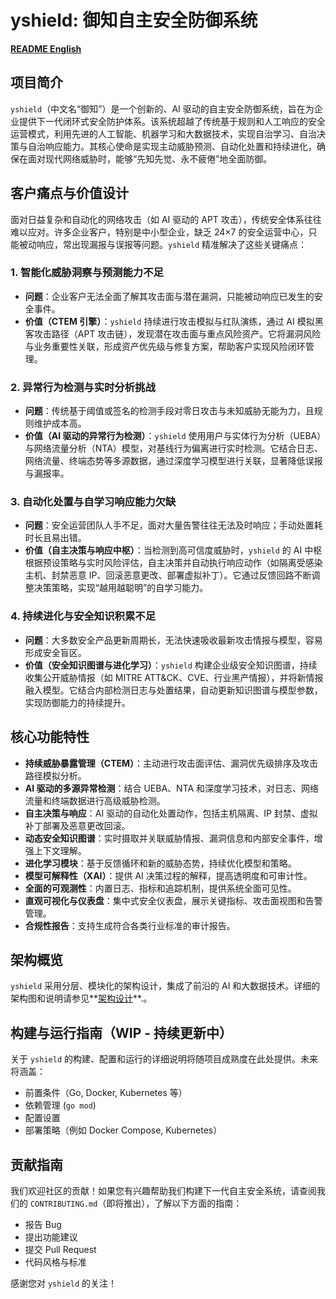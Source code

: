 # yshield: 御知自主安全防御系统

**[README English](README.md)**

## 项目简介

`yshield`（中文名“御知”）是一个创新的、AI 驱动的自主安全防御系统，旨在为企业提供下一代闭环式安全防护体系。该系统超越了传统基于规则和人工响应的安全运营模式，利用先进的人工智能、机器学习和大数据技术，实现自治学习、自治决策与自治响应能力。其核心使命是实现主动威胁预测、自动化处置和持续进化，确保在面对现代网络威胁时，能够“先知先觉、永不疲倦”地全面防御。

## 客户痛点与价值设计

面对日益复杂和自动化的网络攻击（如 AI 驱动的 APT 攻击），传统安全体系往往难以应对。许多企业客户，特别是中小型企业，缺乏 24×7 的安全运营中心，只能被动响应，常出现漏报与误报等问题。`yshield` 精准解决了这些关键痛点：

### 1. 智能化威胁洞察与预测能力不足
*   **问题**：企业客户无法全面了解其攻击面与潜在漏洞，只能被动响应已发生的安全事件。
*   **价值（CTEM 引擎）**：`yshield` 持续进行攻击模拟与红队演练，通过 AI 模拟黑客攻击路径（APT 攻击链），发现潜在攻击面与重点风险资产。它将漏洞风险与业务重要性关联，形成资产优先级与修复方案，帮助客户实现风险闭环管理。

### 2. 异常行为检测与实时分析挑战
*   **问题**：传统基于阈值或签名的检测手段对零日攻击与未知威胁无能为力，且规则维护成本高。
*   **价值（AI 驱动的异常行为检测）**：`yshield` 使用用户与实体行为分析（UEBA）与网络流量分析（NTA）模型，对基线行为偏离进行实时检测。它结合日志、网络流量、终端态势等多源数据，通过深度学习模型进行关联，显著降低误报与漏报率。

### 3. 自动化处置与自学习响应能力欠缺
*   **问题**：安全运营团队人手不足，面对大量告警往往无法及时响应；手动处置耗时长且易出错。
*   **价值（自主决策与响应中枢）**：当检测到高可信度威胁时，`yshield` 的 AI 中枢根据预设策略与实时风险评估，自主决策并自动执行响应动作（如隔离受感染主机、封禁恶意 IP、回滚恶意更改、部署虚拟补丁）。它通过反馈回路不断调整决策策略，实现“越用越聪明”的自学习能力。

### 4. 持续进化与安全知识积累不足
*   **问题**：大多数安全产品更新周期长，无法快速吸收最新攻击情报与模型，容易形成安全盲区。
*   **价值（安全知识图谱与进化学习）**：`yshield` 构建企业级安全知识图谱，持续收集公开威胁情报（如 MITRE ATT&CK、CVE、行业黑产情报），并将新情报融入模型。它结合内部检测日志与处置结果，自动更新知识图谱与模型参数，实现防御能力的持续提升。

## 核心功能特性

*   **持续威胁暴露管理（CTEM）**：主动进行攻击面评估、漏洞优先级排序及攻击路径模拟分析。
*   **AI 驱动的多源异常检测**：结合 UEBA、NTA 和深度学习技术，对日志、网络流量和终端数据进行高级威胁检测。
*   **自主决策与响应**：AI 驱动的自动化处置动作，包括主机隔离、IP 封禁、虚拟补丁部署及恶意更改回滚。
*   **动态安全知识图谱**：实时摄取并关联威胁情报、漏洞信息和内部安全事件，增强上下文理解。
*   **进化学习模块**：基于反馈循环和新的威胁态势，持续优化模型和策略。
*   **模型可解释性（XAI）**：提供 AI 决策过程的解释，提高透明度和可审计性。
*   **全面的可观测性**：内置日志、指标和追踪机制，提供系统全面可见性。
*   **直观可视化与仪表盘**：集中式安全仪表盘，展示关键指标、攻击面视图和告警管理。
*   **合规性报告**：支持生成符合各类行业标准的审计报告。

## 架构概览

`yshield` 采用分层、模块化的架构设计，集成了前沿的 AI 和大数据技术。详细的架构图和说明请参见**[架构设计](docs/architecture.md)**.。

## 构建与运行指南（WIP - 持续更新中）

关于 `yshield` 的构建、配置和运行的详细说明将随项目成熟度在此处提供。未来将涵盖：

*   前置条件（Go, Docker, Kubernetes 等）
*   依赖管理 (`go mod`)
*   配置设置
*   部署策略（例如 Docker Compose, Kubernetes）

## 贡献指南

我们欢迎社区的贡献！如果您有兴趣帮助我们构建下一代自主安全系统，请查阅我们的 `CONTRIBUTING.md`（即将推出），了解以下方面的指南：

*   报告 Bug
*   提出功能建议
*   提交 Pull Request
*   代码风格与标准

感谢您对 `yshield` 的关注！